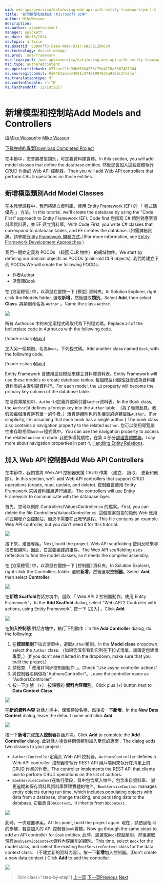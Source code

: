 ```yaml
---
uid: web-api/overview/data/using-web-api-with-entity-framework/part-2
title: "新增模型和控制站 |Microsoft 文件"
author: MikeWasson
description: 
ms.author: aspnetcontent
manager: wpickett
ms.date: 06/16/2014
ms.topic: article
ms.assetid: 88908ff8-51a9-40eb-931c-a8139128b680
ms.technology: dotnet-webapi
ms.prod: .net-framework
msc.legacyurl: /web-api/overview/data/using-web-api-with-entity-framework/part-2
msc.type: authoredcontent
ms.openlocfilehash: b75eae11fd99b60864256f79d4770a3007487964
ms.sourcegitcommit: 9a9483aceb34591c97451997036a9120c3fe2baf
ms.translationtype: MT
ms.contentlocale: zh-TW
ms.lasthandoff: 11/10/2017
---
```

<a name="add-models-and-controllers"></a><span data-ttu-id="6b295-102">新增模型和控制站</span><span class="sxs-lookup"><span data-stu-id="6b295-102">Add Models and Controllers</span></span>
====================
<span data-ttu-id="6b295-103">由[Mike Wasson](https://github.com/MikeWasson)</span><span class="sxs-lookup"><span data-stu-id="6b295-103">by [Mike Wasson](https://github.com/MikeWasson)</span></span>

[<span data-ttu-id="6b295-104">下載完成的專案</span><span class="sxs-lookup"><span data-stu-id="6b295-104">Download Completed Project</span></span>](https://github.com/MikeWasson/BookService)

<span data-ttu-id="6b295-105">在本節中，您會將模型類別，可定義資料庫實體。</span><span class="sxs-lookup"><span data-stu-id="6b295-105">In this section, you will add model classes that define the database entities.</span></span> <span data-ttu-id="6b295-106">然後您會加入這些實體執行 CRUD 作業的 Web API 控制器。</span><span class="sxs-lookup"><span data-stu-id="6b295-106">Then you will add Web API controllers that perform CRUD operations on those entities.</span></span>

## <a name="add-model-classes"></a><span data-ttu-id="6b295-107">新增模型類別</span><span class="sxs-lookup"><span data-stu-id="6b295-107">Add Model Classes</span></span>

<span data-ttu-id="6b295-108">在本教學課程中，我們將建立資料庫，使用 Entity Framework (EF) 的 「 程式碼優先 」 方法。</span><span class="sxs-lookup"><span data-stu-id="6b295-108">In this tutorial, we'll create the database by using the "Code First" approach to Entity Framework (EF).</span></span> <span data-ttu-id="6b295-109">Code first 您撰寫 C# 類別對應至資料庫資料表，並 EF 建立資料庫。</span><span class="sxs-lookup"><span data-stu-id="6b295-109">With Code First, you write C# classes that correspond to database tables, and EF creates the database.</span></span> <span data-ttu-id="6b295-110">(如需詳細資訊，請參閱[Entity Framework 開發方式](https://msdn.microsoft.com/en-us/library/ms178359%28v=vs.110%29.aspx#dbfmfcf)。)</span><span class="sxs-lookup"><span data-stu-id="6b295-110">(For more information, see [Entity Framework Development Approaches](https://msdn.microsoft.com/en-us/library/ms178359%28v=vs.110%29.aspx#dbfmfcf).)</span></span>

<span data-ttu-id="6b295-111">我們一開始定義為 POCOs （純舊 CLR 物件） 的網域物件。</span><span class="sxs-lookup"><span data-stu-id="6b295-111">We start by defining our domain objects as POCOs (plain-old CLR objects).</span></span> <span data-ttu-id="6b295-112">我們將建立下列 POCOs:</span><span class="sxs-lookup"><span data-stu-id="6b295-112">We will create the following POCOs:</span></span>

- <span data-ttu-id="6b295-113">作者</span><span class="sxs-lookup"><span data-stu-id="6b295-113">Author</span></span>
- <span data-ttu-id="6b295-114">活頁簿</span><span class="sxs-lookup"><span data-stu-id="6b295-114">Book</span></span>

<span data-ttu-id="6b295-115">在 [方案總管] 中，以滑鼠右鍵按一下 [模型] 資料夾。</span><span class="sxs-lookup"><span data-stu-id="6b295-115">In Solution Explorer, right click the Models folder.</span></span> <span data-ttu-id="6b295-116">選取**新增**，然後選取**類別**。</span><span class="sxs-lookup"><span data-stu-id="6b295-116">Select **Add**, then select **Class**.</span></span> <span data-ttu-id="6b295-117">將類別命名為 `Author` 。</span><span class="sxs-lookup"><span data-stu-id="6b295-117">Name the class `Author`.</span></span>

![](part-2/_static/image1.png)

<span data-ttu-id="6b295-118">所有 Author.cs 中的未定案程式碼取代為下列程式碼。</span><span class="sxs-lookup"><span data-stu-id="6b295-118">Replace all of the boilerplate code in Author.cs with the following code.</span></span>

[!code-csharp[Main](part-2/samples/sample1.cs)]

<span data-ttu-id="6b295-119">加入另一個類別，名為`Book`，下列程式碼。</span><span class="sxs-lookup"><span data-stu-id="6b295-119">Add another class named `Book`, with the following code.</span></span>

[!code-csharp[Main](part-2/samples/sample2.cs)]

<span data-ttu-id="6b295-120">Entity Framework 會使用這些模型來建立資料庫資料表。</span><span class="sxs-lookup"><span data-stu-id="6b295-120">Entity Framework will use these models to create database tables.</span></span> <span data-ttu-id="6b295-121">每個模型`Id`屬性就會成為資料庫資料表的主索引鍵資料行。</span><span class="sxs-lookup"><span data-stu-id="6b295-121">For each model, the `Id` property will become the primary key column of the database table.</span></span>

<span data-ttu-id="6b295-122">在活頁簿類別中，`AuthorId`定義外部索引鍵`Author`資料表。</span><span class="sxs-lookup"><span data-stu-id="6b295-122">In the Book class, the `AuthorId` defines a foreign key into the `Author` table.</span></span> <span data-ttu-id="6b295-123">（為了簡單起見，我假設每個活頁簿有單一的作者。）活頁簿類別也包含相關的導覽屬性`Author`。</span><span class="sxs-lookup"><span data-stu-id="6b295-123">(For simplicity, I'm assuming that each book has a single author.) The book class also contains a navigation property to the related `Author`.</span></span> <span data-ttu-id="6b295-124">您可以使用導覽屬性來存取相關`Author`程式碼中。</span><span class="sxs-lookup"><span data-stu-id="6b295-124">You can use the navigation property to access the related `Author` in code.</span></span> <span data-ttu-id="6b295-125">我更多導覽屬性，在第 4 部分[處理實體關聯](part-4.md)。</span><span class="sxs-lookup"><span data-stu-id="6b295-125">I say more about navigation properties in part 4, [Handling Entity Relations](part-4.md).</span></span>

## <a name="add-web-api-controllers"></a><span data-ttu-id="6b295-126">加入 Web API 控制器</span><span class="sxs-lookup"><span data-stu-id="6b295-126">Add Web API Controllers</span></span>

<span data-ttu-id="6b295-127">在本節中，我們會將 Web API 控制器支援 CRUD 作業 （建立、 讀取、 更新和刪除）。</span><span class="sxs-lookup"><span data-stu-id="6b295-127">In this section, we'll add Web API controllers that support CRUD operations (create, read, update, and delete).</span></span> <span data-ttu-id="6b295-128">控制器會使用 Entity Framework 來與資料庫層進行通訊。</span><span class="sxs-lookup"><span data-stu-id="6b295-128">The controllers will use Entity Framework to communicate with the database layer.</span></span>

<span data-ttu-id="6b295-129">首先，您可以刪除 Controllers/ValuesController.cs 的檔案。</span><span class="sxs-lookup"><span data-stu-id="6b295-129">First, you can delete the file Controllers/ValuesController.cs.</span></span> <span data-ttu-id="6b295-130">這個檔案包含的範例 Web 應用程式開發介面控制站，但您不需要在此教學課程。</span><span class="sxs-lookup"><span data-stu-id="6b295-130">This file contains an example Web API controller, but you don't need it for this tutorial.</span></span>

![](part-2/_static/image2.png)

<span data-ttu-id="6b295-131">接下來，建置專案。</span><span class="sxs-lookup"><span data-stu-id="6b295-131">Next, build the project.</span></span> <span data-ttu-id="6b295-132">Web API scaffolding 使用反映來尋找模型類別，因此，它需要編譯的組件。</span><span class="sxs-lookup"><span data-stu-id="6b295-132">The Web API scaffolding uses reflection to find the model classes, so it needs the compiled assembly.</span></span>

<span data-ttu-id="6b295-133">在 [方案總管] 中，以滑鼠右鍵按一下 [控制器] 資料夾。</span><span class="sxs-lookup"><span data-stu-id="6b295-133">In Solution Explorer, right-click the Controllers folder.</span></span> <span data-ttu-id="6b295-134">選取**新增**，然後選取**控制器**。</span><span class="sxs-lookup"><span data-stu-id="6b295-134">Select **Add**, then select **Controller**.</span></span>

![](part-2/_static/image3.png)

<span data-ttu-id="6b295-135">在**新增 Scaffold**對話方塊中，選取 「 Web API 2 控制器動作，使用 Entity Framework"。</span><span class="sxs-lookup"><span data-stu-id="6b295-135">In the **Add Scaffold** dialog, select "Web API 2 Controller with actions, using Entity Framework".</span></span> <span data-ttu-id="6b295-136">按一下 [加入] 。</span><span class="sxs-lookup"><span data-stu-id="6b295-136">Click **Add**.</span></span>

![](part-2/_static/image4.png)

<span data-ttu-id="6b295-137">在**加入控制器** 對話方塊中，執行下列動作：</span><span class="sxs-lookup"><span data-stu-id="6b295-137">In the **Add Controller** dialog, do the following:</span></span>

1. <span data-ttu-id="6b295-138">在**模型類別**下拉式清單中，選取`Author`類別。</span><span class="sxs-lookup"><span data-stu-id="6b295-138">In the **Model class** dropdown, select the `Author` class.</span></span> <span data-ttu-id="6b295-139">（如果您沒有看到它列在下拉式清單，請確定您建置專案。）</span><span class="sxs-lookup"><span data-stu-id="6b295-139">(If you don't see it listed in the dropdown, make sure that you built the project.)</span></span>
2. <span data-ttu-id="6b295-140">請檢查 「 使用非同步控制器動作 」。</span><span class="sxs-lookup"><span data-stu-id="6b295-140">Check "Use async controller actions".</span></span>
3. <span data-ttu-id="6b295-141">將控制器名稱做為&quot;AuthorsController&quot;。</span><span class="sxs-lookup"><span data-stu-id="6b295-141">Leave the controller name as &quot;AuthorsController&quot;.</span></span>
4. <span data-ttu-id="6b295-142">按一下加號 （+） 按鈕旁的 **資料內容類別**。</span><span class="sxs-lookup"><span data-stu-id="6b295-142">Click plus (+) button next to **Data Context Class**.</span></span>

![](part-2/_static/image5.png)

<span data-ttu-id="6b295-143">在**新的資料內容** 對話方塊中，保留預設名稱，然後按一下**新增**。</span><span class="sxs-lookup"><span data-stu-id="6b295-143">In the **New Data Context** dialog, leave the default name and click **Add**.</span></span>

![](part-2/_static/image6.png)

<span data-ttu-id="6b295-144">按一下**新增**完成**加入控制器**對話方塊。</span><span class="sxs-lookup"><span data-stu-id="6b295-144">Click **Add** to complete the **Add Controller** dialog.</span></span> <span data-ttu-id="6b295-145">此對話方塊會將兩個類別加入至您的專案：</span><span class="sxs-lookup"><span data-stu-id="6b295-145">The dialog adds two classes to your project:</span></span>

- <span data-ttu-id="6b295-146">`AuthorsController`定義此 Web API 控制器。</span><span class="sxs-lookup"><span data-stu-id="6b295-146">`AuthorsController` defines a Web API controller.</span></span> <span data-ttu-id="6b295-147">控制器會執行 REST API 用戶端用來執行在清單上的 CRUD 作業的作者。</span><span class="sxs-lookup"><span data-stu-id="6b295-147">The controller implements the REST API that clients use to perform CRUD operations on the list of authors.</span></span>
- <span data-ttu-id="6b295-148">`BookServiceContext`在執行階段，其中包含填入物件，包含來自資料庫、 變更追蹤和保存資料與資料庫管理實體的物件。</span><span class="sxs-lookup"><span data-stu-id="6b295-148">`BookServiceContext` manages entity objects during run time, which includes populating objects with data from a database, change tracking, and persisting data to the database.</span></span> <span data-ttu-id="6b295-149">它繼承自`DbContext`。</span><span class="sxs-lookup"><span data-stu-id="6b295-149">It inherits from `DbContext`.</span></span>

![](part-2/_static/image7.png)

<span data-ttu-id="6b295-150">此時，一次建置專案。</span><span class="sxs-lookup"><span data-stu-id="6b295-150">At this point, build the project again.</span></span> <span data-ttu-id="6b295-151">現在，請透過相同的步驟，若要加入的 API 控制器`Book`實體。</span><span class="sxs-lookup"><span data-stu-id="6b295-151">Now go through the same steps to add an API controller for `Book` entities.</span></span> <span data-ttu-id="6b295-152">此時，請選取`Book`模型類別，然後選取現有`BookServiceContext`資料內容類別的類別。</span><span class="sxs-lookup"><span data-stu-id="6b295-152">This time, select `Book` for the model class, and select the existing `BookServiceContext` class for the data context class.</span></span> <span data-ttu-id="6b295-153">（不建立新的資料內容）。按一下**新增**加入控制器。</span><span class="sxs-lookup"><span data-stu-id="6b295-153">(Don't create a new data context.) Click **Add** to add the controller.</span></span>

![](part-2/_static/image8.png)

>[!div class="step-by-step"]
<span data-ttu-id="6b295-154">[上一頁](part-1.md)
[下一頁](part-3.md)</span><span class="sxs-lookup"><span data-stu-id="6b295-154">[Previous](part-1.md)
[Next](part-3.md)</span></span>
